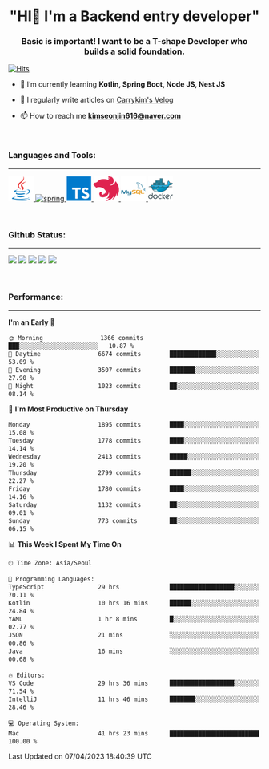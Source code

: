 <h1 align="center">"HI👋 I'm a Backend entry developer" </h1>
<h3 align="center">Basic is important! I want to be a T-shape Developer who builds a solid foundation.</h3>

[![Hits](https://hits.seeyoufarm.com/api/count/incr/badge.svg?url=https%3A%2F%2Fgithub.com%2Fgimseonjin&count_bg=%2318BFE5&title_bg=%23555555&icon=ko-fi.svg&icon_color=%23E7E7E7&title=hits&edge_flat=false)](https://hits.seeyoufarm.com)

- 🌱 I’m currently learning **Kotlin, Spring Boot, Node JS, Nest JS**

- 📝 I regularly write articles on [Carrykim's Velog](https://velog.io/@carrykim)

- 📫 How to reach me **kimseonjin616@naver.com**

<br/>

<h3 align="left">Languages and Tools:</h3>

***

<p align="left"> 
 <a href="https://www.java.com" target="_blank" rel="noreferrer"> <img src="https://raw.githubusercontent.com/devicons/devicon/master/icons/java/java-original.svg" alt="java" width="10%" height="10%"/> </a>
 <a href="https://spring.io/" target="_blank" rel="noreferrer"> <img src="https://www.vectorlogo.zone/logos/springio/springio-icon.svg" alt="spring" width="10%" height="10%"/> </a>
  <a href="https://www.typescriptlang.org/" target="_blank" rel="noreferrer"> <img src="https://raw.githubusercontent.com/devicons/devicon/master/icons/typescript/typescript-original.svg" alt="typescript" width="10%" height="10%"/> </a>
<a href="https://nestjs.com/" target="_blank" rel="noreferrer"> <img src="https://raw.githubusercontent.com/devicons/devicon/master/icons/nestjs/nestjs-plain.svg" alt="nestjs" width="10%" height="10%"/> </a> 
<a href="https://www.mysql.com/" target="_blank" rel="noreferrer"> <img src="https://raw.githubusercontent.com/devicons/devicon/master/icons/mysql/mysql-original-wordmark.svg" alt="mysql" width="10%" height="10%"/>  </a>
 <a href="https://www.docker.com/" target="_blank" rel="noreferrer"> <img src="https://raw.githubusercontent.com/devicons/devicon/master/icons/docker/docker-original-wordmark.svg" alt="docker" width="10%" height="10%"/> </a>
 </p>
</p>

<br/>

<h3 align="left">Github Status:</h3>

***

![](http://github-profile-summary-cards.vercel.app/api/cards/profile-details?username=gimseonjin&theme=nord_bright)
![](http://github-profile-summary-cards.vercel.app/api/cards/repos-per-language?username=gimseonjin&theme=nord_bright)
![](http://github-profile-summary-cards.vercel.app/api/cards/most-commit-language?username=gimseonjin&theme=nord_bright)
![](http://github-profile-summary-cards.vercel.app/api/cards/stats?username=gimseonjin&theme=nord_bright)
![](http://github-profile-summary-cards.vercel.app/api/cards/productive-time?username=gimseonjin&theme=nord_bright&utcOffset=8)


<br/>

<h3 align="left">Performance:</h3>

***

<!--START_SECTION:waka-->
**I'm an Early 🐤** 

```text
🌞 Morning                1366 commits        ███░░░░░░░░░░░░░░░░░░░░░░   10.87 % 
🌆 Daytime                6674 commits        █████████████░░░░░░░░░░░░   53.09 % 
🌃 Evening                3507 commits        ███████░░░░░░░░░░░░░░░░░░   27.90 % 
🌙 Night                  1023 commits        ██░░░░░░░░░░░░░░░░░░░░░░░   08.14 % 
```
📅 **I'm Most Productive on Thursday** 

```text
Monday                   1895 commits        ████░░░░░░░░░░░░░░░░░░░░░   15.08 % 
Tuesday                  1778 commits        ████░░░░░░░░░░░░░░░░░░░░░   14.14 % 
Wednesday                2413 commits        █████░░░░░░░░░░░░░░░░░░░░   19.20 % 
Thursday                 2799 commits        ██████░░░░░░░░░░░░░░░░░░░   22.27 % 
Friday                   1780 commits        ████░░░░░░░░░░░░░░░░░░░░░   14.16 % 
Saturday                 1132 commits        ██░░░░░░░░░░░░░░░░░░░░░░░   09.01 % 
Sunday                   773 commits         ██░░░░░░░░░░░░░░░░░░░░░░░   06.15 % 
```


📊 **This Week I Spent My Time On** 

```text
🕑︎ Time Zone: Asia/Seoul

💬 Programming Languages: 
TypeScript               29 hrs              ██████████████████░░░░░░░   70.11 % 
Kotlin                   10 hrs 16 mins      ██████░░░░░░░░░░░░░░░░░░░   24.84 % 
YAML                     1 hr 8 mins         █░░░░░░░░░░░░░░░░░░░░░░░░   02.77 % 
JSON                     21 mins             ░░░░░░░░░░░░░░░░░░░░░░░░░   00.86 % 
Java                     16 mins             ░░░░░░░░░░░░░░░░░░░░░░░░░   00.68 % 

🔥 Editors: 
VS Code                  29 hrs 36 mins      ██████████████████░░░░░░░   71.54 % 
IntelliJ                 11 hrs 46 mins      ███████░░░░░░░░░░░░░░░░░░   28.46 % 

💻 Operating System: 
Mac                      41 hrs 23 mins      █████████████████████████   100.00 % 
```


 Last Updated on 07/04/2023 18:40:39 UTC
<!--END_SECTION:waka-->

<div align="center">
  
